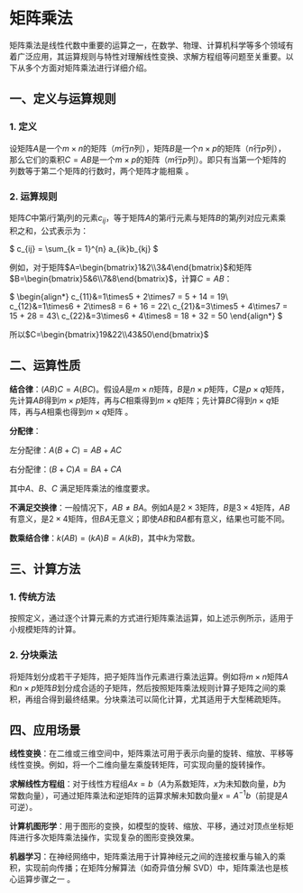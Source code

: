 # 矩阵乘法

矩阵乘法是线性代数中重要的运算之一，在数学、物理、计算机科学等多个领域有着广泛应用，其运算规则与特性对理解线性变换、求解方程组等问题至关重要。以下从多个方面对矩阵乘法进行详细介绍。

## 一、定义与运算规则

### 1. 定义

设矩阵$A$是一个$m\times n$的矩阵（$m$行$n$列），矩阵$B$是一个$n\times p$的矩阵（$n$行$p$列），那么它们的乘积$C = AB$是一个$m\times p$的矩阵（$m$行$p$列）。即只有当第一个矩阵的列数等于第二个矩阵的行数时，两个矩阵才能相乘 。

### 2. 运算规则

矩阵$C$中第$i$行第$j$列的元素$c_{ij}$，等于矩阵$A$的第$i$行元素与矩阵$B$的第$j$列对应元素乘积之和，公式表示为：

$  c_{ij} = \sum_{k = 1}^{n} a_{ik}b_{kj}  $

例如，对于矩阵$A=\begin{bmatrix}1&2\\3&4\end{bmatrix}$和矩阵$B=\begin{bmatrix}5&6\\7&8\end{bmatrix}$，计算$C = AB$：

$ 
\begin{align*}
c_{11}&=1\times5 + 2\times7 = 5 + 14 = 19\\
c_{12}&=1\times6 + 2\times8 = 6 + 16 = 22\\
c_{21}&=3\times5 + 4\times7 = 15 + 28 = 43\\
c_{22}&=3\times6 + 4\times8 = 18 + 32 = 50
\end{align*}
 $

所以$C=\begin{bmatrix}19&22\\43&50\end{bmatrix}$

## 二、运算性质

**结合律**：$(AB)C = A(BC)$。假设$A$是$m\times n$矩阵，$B$是$n\times p$矩阵，$C$是$p\times q$矩阵，先计算$AB$得到$m\times p$矩阵，再与$C$相乘得到$m\times q$矩阵；先计算$BC$得到$n\times q$矩阵，再与$A$相乘也得到$m\times q$矩阵 。

**分配律**：

左分配律：$A(B + C) = AB + AC$

右分配律：$(B + C)A = BA + CA$

其中$A$、$B$、$C$ 满足矩阵乘法的维度要求。

**不满足交换律**：一般情况下，$AB\neq BA$。例如$A$是$2\times3$矩阵，$B$是$3\times4$矩阵，$AB$有意义，是$2\times4$矩阵，但$BA$无意义；即使$AB$和$BA$都有意义，结果也可能不同。

**数乘结合律**：$k(AB)=(kA)B=A(kB)$，其中$k$为常数。

## 三、计算方法

### 1. 传统方法

按照定义，通过逐个计算元素的方式进行矩阵乘法运算，如上述示例所示，适用于小规模矩阵的计算。

### 2. 分块乘法

将矩阵划分成若干子矩阵，把子矩阵当作元素进行乘法运算。例如将$m\times n$矩阵$A$和$n\times p$矩阵$B$划分成合适的子矩阵，然后按照矩阵乘法规则计算子矩阵之间的乘积，再组合得到最终结果。分块乘法可以简化计算，尤其适用于大型稀疏矩阵。

## 四、应用场景

**线性变换**：在二维或三维空间中，矩阵乘法可用于表示向量的旋转、缩放、平移等线性变换。例如，将一个二维向量左乘旋转矩阵，可实现向量的旋转操作。

**求解线性方程组**：对于线性方程组$Ax = b$（$A$为系数矩阵，$x$为未知数向量，$b$为常数向量），可通过矩阵乘法和逆矩阵的运算求解未知数向量$x = A^{-1}b$（前提是$A$可逆）。

**计算机图形学**：用于图形的变换，如模型的旋转、缩放、平移，通过对顶点坐标矩阵进行多次矩阵乘法操作，实现复杂的图形变换效果。

**机器学习**：在神经网络中，矩阵乘法用于计算神经元之间的连接权重与输入的乘积，实现前向传播；在矩阵分解算法（如奇异值分解 SVD）中，矩阵乘法也是核心运算步骤之一 。